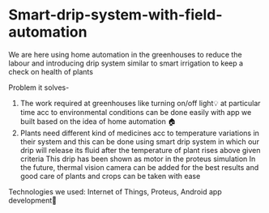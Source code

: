 # Smart-drip-system-with-field-automation
We are here using home automation in the greenhouses to reduce the labour and introducing drip system similar to smart irrigation to keep a check on health of plants


Problem it solves-
1) The work required at greenhouses like turning on/off light:bulb: at particular time acc to environmental conditions can be done easily with app we built based on the idea of home automation :house:
2) Plants need different kind of medicines acc to temperature variations in their system and this can be done using smart drip system in which our drip will release its fluid after the temperature of plant rises above given criteria
This drip has been shown as motor in the proteus simulation
In the future, thermal vision camera can be added for the best results and good care of plants and crops can be taken with ease



Technologies we used:
Internet of Things, Proteus, Android app development📱

